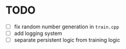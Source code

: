 # TODO

- [ ] fix random number generation in `train.cpp`
- [ ] add logging system
- [ ] separate persistent logic from training logic

